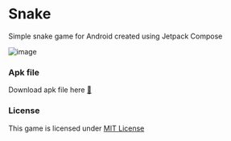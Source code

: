 # Snake

Simple snake game for Android created using Jetpack Compose

![image](https://cdn.icon-icons.com/icons2/1446/PNG/128/22285snake_98774.png)

### Apk file

Download apk file here [🐍](https://drive.google.com/drive/folders/1VPQp1ToMPm9KdolQdO-2iLOF65FEULd2?usp=sharing)

### License

This game is licensed under [MIT License](https://choosealicense.com/licenses/mit/)
